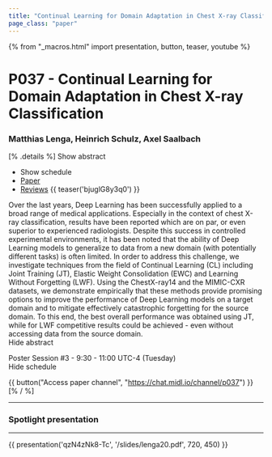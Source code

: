 ```yaml
---
title: "Continual Learning for Domain Adaptation in Chest X-ray Classification"
page_class: "paper"
---
```


{% from "_macros.html" import presentation, button, teaser, youtube %}

# P037 - Continual Learning for Domain Adaptation in Chest X-ray Classification

### Matthias Lenga, Heinrich Schulz, Axel Saalbach

[% .details %]
<a class="toggle_visibility" data-selector=".abstract" data-level="3">Show abstract</a>
- <a class="toggle_visibility" data-selector=".schedule" data-level="3">Show schedule</a>
- <a href="https://openreview.net/pdf?id=lgE-MUlU1g">Paper</a>
- <a href="https://openreview.net/forum?id=lgE-MUlU1g">Reviews</a>
{{ teaser('bjuglG8y3q0') }}

<p>
    <span class="abstract">
        Over the last years, Deep Learning has been successfully applied to a broad range of medical applications. Especially in the context of chest X-ray classification, results have been reported which are on par, or even superior to experienced radiologists. Despite this success in controlled experimental environments, it has been noted that the ability of Deep Learning models to generalize to data from a new domain (with potentially different tasks) is often limited. In order to address this challenge, we investigate techniques from the field of Continual Learning (CL) including Joint Training (JT), Elastic Weight Consolidation (EWC) and Learning Without Forgetting (LWF). Using the ChestX-ray14 and the MIMIC-CXR datasets, we demonstrate empirically that these methods provide promising options to improve the performance of Deep Learning models on a target domain and to mitigate effectively catastrophic forgetting for the source domain. To this end, the best overall performance was obtained using JT, while for LWF competitive results could be achieved - even without accessing data from the source domain.
        <br>
        <span class="actions"><a class="toggle_visibility" data-level="2">Hide abstract</a></span>
    </span>
</p>

<p>
    <span class="schedule">
        Poster Session #3  - 9:30 - 11:00 UTC-4 (Tuesday)
        <br>
        <span class="actions"><a class="toggle_visibility" data-level="2">Hide schedule</a></span>
    </span>
</p>

{{ button("Access paper channel", "https://chat.midl.io/channel/p037") }}
[% / %]

---

### Spotlight presentation

---

{{ presentation('qzN4zNk8-Tc', '/slides/lenga20.pdf', 720, 450) }}